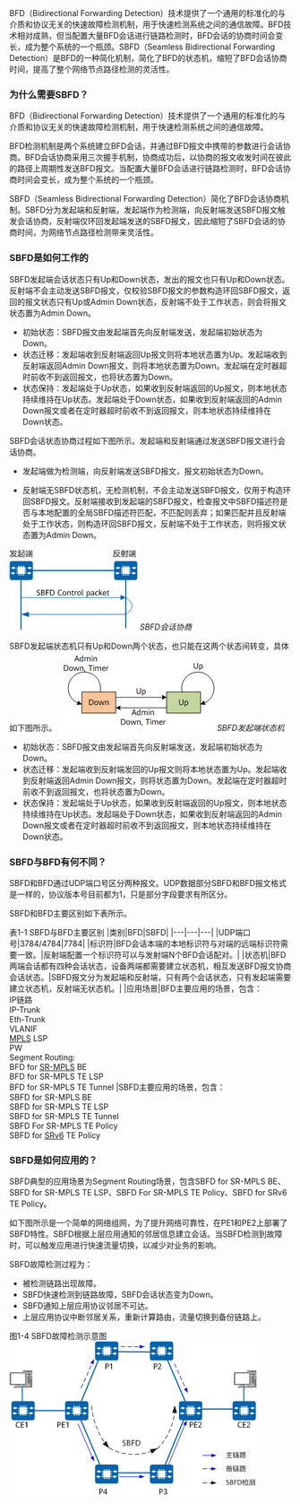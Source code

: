 
BFD（Bidirectional Forwarding Detection）技术提供了一个通用的标准化的与介质和协议无关的快速故障检测机制，用于快速检测系统之间的通信故障。BFD技术相对成熟，但当配置大量BFD会话进行链路检测时，BFD会话的协商时间会变长，成为整个系统的一个瓶颈。SBFD（Seamless Bidirectional Forwarding Detection）是BFD的一种简化机制，简化了BFD的状态机，缩短了BFD会话协商时间，提高了整个网络节点路径检测的灵活性。


### 为什么需要SBFD？

BFD（Bidirectional Forwarding Detection）技术提供了一个通用的标准化的与介质和协议无关的快速故障检测机制，用于快速检测系统之间的通信故障。

BFD检测机制是两个系统建立BFD会话，并通过BFD报文中携带的参数进行会话协商。BFD会话协商采用三次握手机制，协商成功后，以协商的报文收发时间在彼此的路径上周期性发送BFD报文。当配置大量BFD会话进行链路检测时，BFD会话协商时间会变长，成为整个系统的一个瓶颈。

SBFD（Seamless Bidirectional Forwarding Detection）简化了BFD会话协商机制。SBFD分为发起端和反射端，发起端作为检测端，向反射端发送SBFD报文触发会话协商，反射端仅环回发起端发送的SBFD报文，因此缩短了SBFD会话的协商时间，为网络节点路径检测带来灵活性。


### SBFD是如何工作的

SBFD发起端会话状态只有Up和Down状态，发出的报文也只有Up和Down状态。反射端不会主动发送SBFD报文，仅校验SBFD报文的参数构造环回SBFD报文，返回的报文状态只有Up或Admin Down状态，反射端不处于工作状态，则会将报文状态置为Admin Down。
- 初始状态：SBFD报文由发起端首先向反射端发送，发起端初始状态为Down。
- 状态迁移：发起端收到反射端返回Up报文则将本地状态置为Up。发起端收到反射端返回Admin Down报文，则将本地状态置为Down。发起端在定时器超时前收不到返回报文，也将状态置为Down。
- 状态保持：发起端处于Up状态，如果收到反射端返回的Up报文，则本地状态持续维持在Up状态。发起端处于Down状态，如果收到反射端返回的Admin Down报文或者在定时器超时前收不到返回报文，则本地状态持续维持在Down状态。

SBFD会话状态协商过程如下图所示。发起端和反射端通过发送SBFD报文进行会话协商。
- 发起端做为检测端，向反射端发送SBFD报文，报文初始状态为Down。

- 反射端无SBFD状态机，无检测机制，不会主动发送SBFD报文，仅用于构造环回SBFD报文。反射端接收到发起端的SBFD报文，检查报文中SBFD描述符是否与本地配置的全局SBFD描述符匹配，不匹配则丢弃；如果匹配并且反射端处于工作状态，则构造环回SBFD报文，反射端不处于工作状态，则将报文状态置为Admin Down。

![](images/Pasted%20image%2020230426101238.png)
*SBFD会话协商*

SBFD发起端状态机只有Up和Down两个状态，也只能在这两个状态间转变，具体如下图所示。
![](images/Pasted%20image%2020230426101302.png)
*SBFD发起端状态机*

- 初始状态：SBFD报文由发起端首先向反射端发送，发起端初始状态为Down。
- 状态迁移：发起端收到反射端发回的Up报文则将本地状态置为Up。发起端收到反射端返回Admin Down报文，则将状态置为Down。发起端在定时器超时前收不到返回报文，也将状态置为Down。
- 状态保持：发起端处于Up状态，如果收到反射端返回的Up报文，则本地状态持续维持在Up状态。发起端处于Down状态，如果收到反射端返回的Admin Down报文或者在定时器超时前收不到返回报文，则本地状态持续维持在Down状态。

### SBFD与BFD有何不同？

SBFD和BFD通过UDP端口号区分两种报文。UDP数据部分SBFD和BFD报文格式是一样的，协议版本号目前都为1，只是部分字段要求有所区分。

SBFD和BFD主要区别如下表所示。

表1-1 SBFD与BFD主要区别
|类别|BFD|SBFD|
|---|---|---|
|UDP端口号|3784/4784|7784|
|标识符|BFD会话本端的本地标识符与对端的远端标识符需要一致。|反射端配置一个标识符可以与发射端N个BFD会话配对。|
|状态机|BFD两端会话都有四种会话状态，设备两端都需要建立状态机，相互发送BFD报文协商会话状态。|SBFD报文分为发起端和反射端，只有两个会话状态，只有发起端需要建立状态机，反射端无状态机。|
|应用场景|BFD主要应用的场景，包含：<br> IP链路 <br> IP-Trunk <br> Eth-Trunk <br> VLANIF <br> [MPLS](https://info.support.huawei.com/info-finder/encyclopedia/zh/MPLS.html) LSP <br> PW <br> Segment Routing: <br>  BFD for [SR-MPLS](https://info.support.huawei.com/info-finder/encyclopedia/zh/SR-MPLS.html) BE <br>  BFD for SR-MPLS TE LSP <br>  BFD for SR-MPLS TE Tunnel |SBFD主要应用的场景，包含：<br> SBFD for SR-MPLS BE <br> SBFD for SR-MPLS TE LSP <br> SBFD for SR-MPLS TE Tunnel<br> SBFD For SR-MPLS TE Policy<br> SBFD for [SRv6](https://info.support.huawei.com/info-finder/encyclopedia/zh/SRv6.html) TE Policy <br>


### SBFD是如何应用的？

SBFD典型的应用场景为Segment Routing场景，包含SBFD for SR-MPLS BE、SBFD for SR-MPLS TE LSP、SBFD For SR-MPLS TE Policy、SBFD for SRv6 TE Policy。

如下图所示是一个简单的网络组网，为了提升网络可靠性，在PE1和PE2上部署了SBFD特性。SBFD根据上层应用通知的邻居信息建立会话。当SBFD检测到故障时，可以触发应用进行快速流量切换，以减少对业务的影响。

SBFD故障检测过程为：

- 被检测链路出现故障。
- SBFD快速检测到链路故障，SBFD会话状态变为Down。
- SBFD通知上层应用协议邻居不可达。
- 上层应用协议中断邻居关系，重新计算路由，流量切换到备份链路上。

图1-4 SBFD故障检测示意图
![](images/Pasted%20image%2020230426102414.png)

